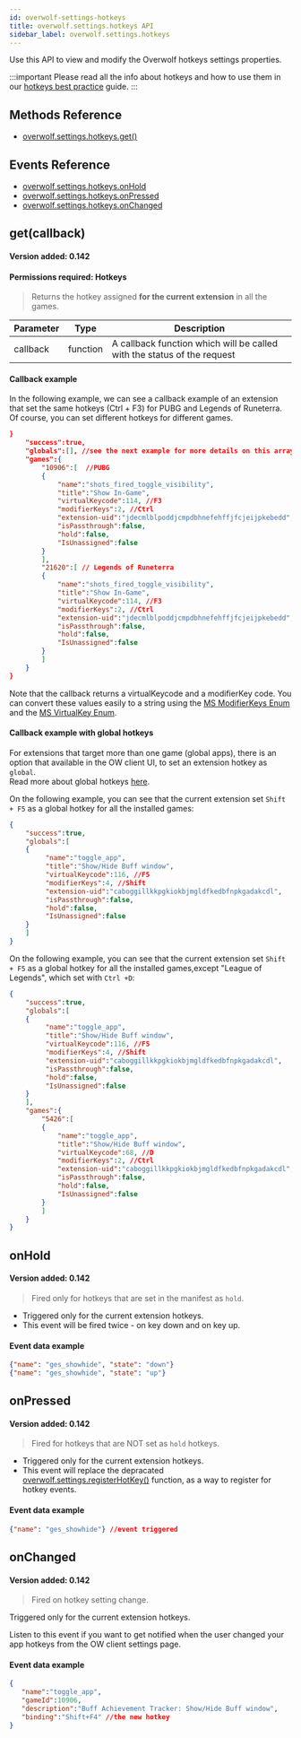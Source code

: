 ```yaml
---
id: overwolf-settings-hotkeys
title: overwolf.settings.hotkeys API
sidebar_label: overwolf.settings.hotkeys
---
```


Use this API to view and modify the Overwolf hotkeys settings properties.

:::important
Please read all the info about hotkeys and how to use them in our [hotkeys best practice](../topics/hotkeys-best-practices) guide.
:::

## Methods Reference

* [overwolf.settings.hotkeys.get()](#getcallback)

## Events Reference

* [overwolf.settings.hotkeys.onHold](#onhold)
* [overwolf.settings.hotkeys.onPressed](#onpressed)
* [overwolf.settings.hotkeys.onChanged](#onchanged)

## get(callback)
#### Version added: 0.142
#### Permissions required: Hotkeys

> Returns the hotkey assigned **for the current extension** in all the games.

Parameter | Type                  | Description                                                             |
--------- | ----------------------| ----------------------------------------------------------------------- |
callback  | function              | A callback function which will be called with the status of the request |

#### Callback example

In the following example, we can see a callback example of an extension that set the same hotkeys (Ctrl + F3) for PUBG and Legends of Runeterra. Of course, you can set different hotkeys for different games.

```json
}
    "success":true,
    "globals":[], //see the next example for more details on this array
    "games":{
        "10906":[  //PUBG
        {
            "name":"shots_fired_toggle_visibility",
            "title":"Show In-Game",
            "virtualKeycode":114, //F3
            "modifierKeys":2, //Ctrl
            "extension-uid":"jdecmlblpoddjcmpdbhnefehffjfcjeijpkebedd",
            "isPassthrough":false,
            "hold":false,
            "IsUnassigned":false
        }
        ],
        "21620":[ // Legends of Runeterra
        {
            "name":"shots_fired_toggle_visibility",
            "title":"Show In-Game",
            "virtualKeycode":114, //F3
            "modifierKeys":2, //Ctrl
            "extension-uid":"jdecmlblpoddjcmpdbhnefehffjfcjeijpkebedd",
            "isPassthrough":false,
            "hold":false,
            "IsUnassigned":false
        }
        ]
    }
}
```

Note that the callback returns a virtualKeycode and a modifierKey code. You can convert these values easily to a string using the [MS ModifierKeys Enum](https://docs.microsoft.com/en-us/dotnet/api/system.windows.input.modifierkeys) and the [MS VirtualKey Enum](https://docs.microsoft.com/en-us/uwp/api/windows.system.virtualkey).


#### Callback example with global hotkeys

For extensions that target more than one game (global apps), there is an option that available in the OW client UI, to set an extension hotkey as `global`.  
Read more about global hotkeys [here](../topics/hotkeys-best-practices#global-hotkeys).  

On the following example, you can see that the current extension set `Shift + F5` as a global hotkey for all the installed games: 

```json
{ 
    "success":true,
    "globals":[ 
    { 
         "name":"toggle_app",
         "title":"Show/Hide Buff window",
         "virtualKeycode":116, //F5
         "modifierKeys":4, //Shift
         "extension-uid":"caboggillkkpgkiokbjmgldfkedbfnpkgadakcdl",
         "isPassthrough":false,
         "hold":false,
         "IsUnassigned":false
    }
    ]
}
```

On the following example, you can see that the current extension set `Shift + F5` as a global hotkey for all the installed games,except "League of Legends", which set with `Ctrl +D`:

```json
{ 
    "success":true,
    "globals":[ 
    { 
         "name":"toggle_app",
         "title":"Show/Hide Buff window",
         "virtualKeycode":116, //F5
         "modifierKeys":4, //Shift
         "extension-uid":"caboggillkkpgkiokbjmgldfkedbfnpkgadakcdl",
         "isPassthrough":false,
         "hold":false,
         "IsUnassigned":false
    }
    ],
    "games":{ 
        "5426":[ 
        { 
            "name":"toggle_app",
            "title":"Show/Hide Buff window",
            "virtualKeycode":68, //D
            "modifierKeys":2, //Ctrl
            "extension-uid":"caboggillkkpgkiokbjmgldfkedbfnpkgadakcdl",
            "isPassthrough":false,
            "hold":false,
            "IsUnassigned":false
        }
        ]
    }
}
```

## onHold

#### Version added: 0.142

> Fired only for hotkeys that are set in the manifest as `hold`.

* Triggered only for the current extension hotkeys.
* This event will be fired twice - on key down and on key up.

#### Event data example

```json
{"name": "ges_showhide", "state": "down"}
{"name": "ges_showhide", "state": "up"}
```

## onPressed

#### Version added: 0.142

> Fired for hotkeys that are NOT set as `hold` hotkeys.

* Triggered only for the current extension hotkeys.
* This event will replace the depracated [overwolf.settings.registerHotKey()](overwolf-settings#registerhotkeyactionid-callback) function, as a way to register for hotkey events.

#### Event data example

```json
{"name": "ges_showhide"} //event triggered
```

## onChanged

#### Version added: 0.142

> Fired on hotkey setting change.

Triggered only for the current extension hotkeys.  

Listen to this event if you want to get notified when the user changed your app hotkeys from the OW client settings page.

#### Event data example

```json
{ 
   "name":"toggle_app",
   "gameId":10906,
   "description":"Buff Achievement Tracker: Show/Hide Buff window",
   "binding":"Shift+F4" //the new hotkey
}
```